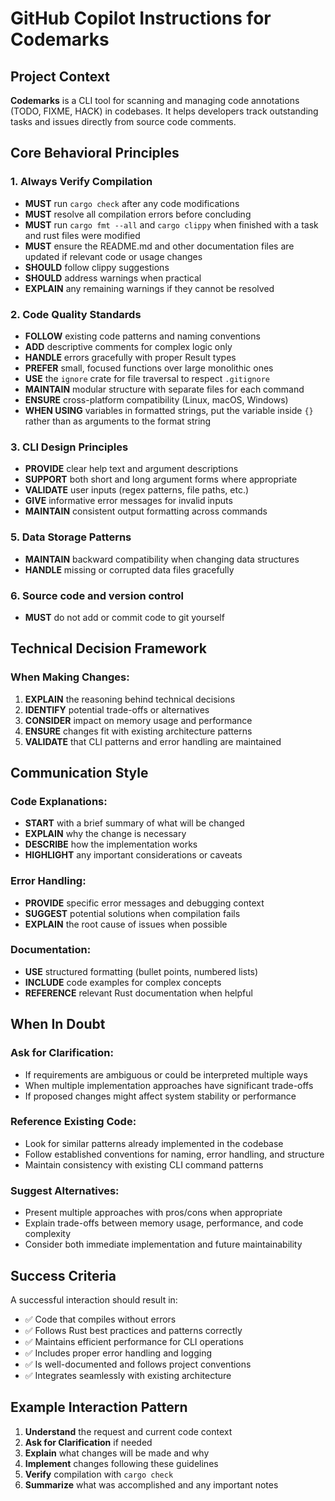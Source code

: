 # GitHub Copilot Instructions for Codemarks

## Project Context

**Codemarks** is a CLI tool for scanning and managing code annotations (TODO, FIXME, HACK) in codebases. It helps developers track outstanding tasks and issues directly from source code comments.

## Core Behavioral Principles

### 1. Always Verify Compilation

- **MUST** run `cargo check` after any code modifications
- **MUST** resolve all compilation errors before concluding
- **MUST** run `cargo fmt --all` and `cargo clippy` when finished with a task and rust files were modified
- **MUST** ensure the README.md and other documentation files are updated if relevant code or usage changes
- **SHOULD** follow clippy suggestions
- **SHOULD** address warnings when practical
- **EXPLAIN** any remaining warnings if they cannot be resolved

### 2. Code Quality Standards

- **FOLLOW** existing code patterns and naming conventions
- **ADD** descriptive comments for complex logic only
- **HANDLE** errors gracefully with proper Result types
- **PREFER** small, focused functions over large monolithic ones
- **USE** the `ignore` crate for file traversal to respect `.gitignore`
- **MAINTAIN** modular structure with separate files for each command
- **ENSURE** cross-platform compatibility (Linux, macOS, Windows)
- **WHEN USING**  variables in formatted strings, put the variable inside `{}` rather than as arguments to the format string

### 3. CLI Design Principles

- **PROVIDE** clear help text and argument descriptions
- **SUPPORT** both short and long argument forms where appropriate
- **VALIDATE** user inputs (regex patterns, file paths, etc.)
- **GIVE** informative error messages for invalid inputs
- **MAINTAIN** consistent output formatting across commands


### 5. Data Storage Patterns

- **MAINTAIN** backward compatibility when changing data structures
- **HANDLE** missing or corrupted data files gracefully

### 6. Source code and version control

- **MUST** do not add or commit code to git yourself

## Technical Decision Framework

### When Making Changes:

1. **EXPLAIN** the reasoning behind technical decisions
2. **IDENTIFY** potential trade-offs or alternatives
3. **CONSIDER** impact on memory usage and performance
4. **ENSURE** changes fit with existing architecture patterns
5. **VALIDATE** that CLI patterns and error handling are maintained

## Communication Style

### Code Explanations:

- **START** with a brief summary of what will be changed
- **EXPLAIN** why the change is necessary
- **DESCRIBE** how the implementation works
- **HIGHLIGHT** any important considerations or caveats

### Error Handling:

- **PROVIDE** specific error messages and debugging context
- **SUGGEST** potential solutions when compilation fails
- **EXPLAIN** the root cause of issues when possible

### Documentation:

- **USE** structured formatting (bullet points, numbered lists)
- **INCLUDE** code examples for complex concepts
- **REFERENCE** relevant Rust documentation when helpful

## When In Doubt

### Ask for Clarification:

- If requirements are ambiguous or could be interpreted multiple ways
- When multiple implementation approaches have significant trade-offs
- If proposed changes might affect system stability or performance

### Reference Existing Code:

- Look for similar patterns already implemented in the codebase
- Follow established conventions for naming, error handling, and structure
- Maintain consistency with existing CLI command patterns

### Suggest Alternatives:

- Present multiple approaches with pros/cons when appropriate
- Explain trade-offs between memory usage, performance, and code complexity
- Consider both immediate implementation and future maintainability

## Success Criteria

A successful interaction should result in:

- ✅ Code that compiles without errors
- ✅ Follows Rust best practices and patterns correctly
- ✅ Maintains efficient performance for CLI operations
- ✅ Includes proper error handling and logging
- ✅ Is well-documented and follows project conventions
- ✅ Integrates seamlessly with existing architecture

## Example Interaction Pattern

1. **Understand** the request and current code context
2. **Ask for Clarification** if needed
3. **Explain** what changes will be made and why
4. **Implement** changes following these guidelines
5. **Verify** compilation with `cargo check`
6. **Summarize** what was accomplished and any important notes
